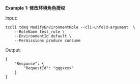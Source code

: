 **Example 1: 修改环境角色授权**



Input: 

```
tccli tdmq ModifyEnvironmentRole --cli-unfold-argument  \
    --RoleName test_role \
    --EnvironmentId default \
    --Permissions produce consume
```

Output: 
```
{
    "Response": {
        "RequestId": "gggxxxx"
    }
}
```

